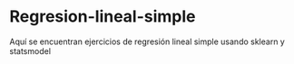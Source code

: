 # Regresion-lineal-simple
Aquí se encuentran ejercicios de regresión lineal simple usando sklearn y statsmodel
